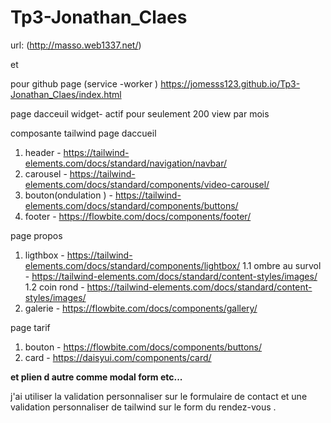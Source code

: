 # Tp3-Jonathan_Claes

url: (http://masso.web1337.net/)

et 

pour github page (service -worker ) https://jomesss123.github.io/Tp3-Jonathan_Claes/index.html

page dacceuil
    widget- actif pour seulement 200 view par mois 

composante tailwind
page daccueil
1. header - https://tailwind-elements.com/docs/standard/navigation/navbar/
2. carousel - https://tailwind-elements.com/docs/standard/components/video-carousel/
3. bouton(ondulation ) - https://tailwind-elements.com/docs/standard/components/buttons/
4. footer - https://flowbite.com/docs/components/footer/

page propos 
1. ligthbox - https://tailwind-elements.com/docs/standard/components/lightbox/
1.1 ombre au survol - https://tailwind-elements.com/docs/standard/content-styles/images/
1.2 coin rond - https://tailwind-elements.com/docs/standard/content-styles/images/
2. galerie - https://flowbite.com/docs/components/gallery/

page tarif
1. bouton - https://flowbite.com/docs/components/buttons/
2. card - https://daisyui.com/components/card/

**et plien d autre comme modal form etc...**


j'ai utiliser la validation personnaliser sur le formulaire de contact et une validation personnaliser de tailwind sur le form du rendez-vous .